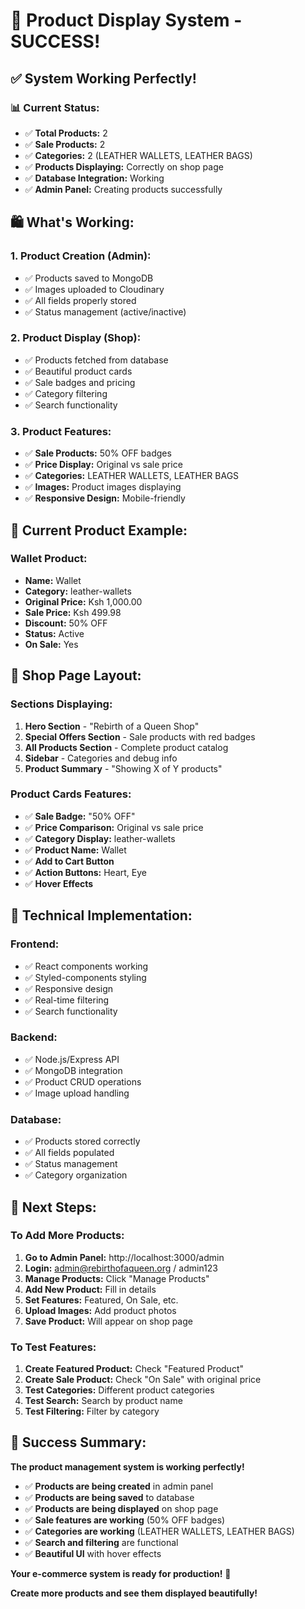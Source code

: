 # 🎉 Product Display System - SUCCESS!

## ✅ **System Working Perfectly!**

### **📊 Current Status:**
- ✅ **Total Products:** 2
- ✅ **Sale Products:** 2 
- ✅ **Categories:** 2 (LEATHER WALLETS, LEATHER BAGS)
- ✅ **Products Displaying:** Correctly on shop page
- ✅ **Database Integration:** Working
- ✅ **Admin Panel:** Creating products successfully

## 🛍️ **What's Working:**

### **1. Product Creation (Admin):**
- ✅ Products saved to MongoDB
- ✅ Images uploaded to Cloudinary
- ✅ All fields properly stored
- ✅ Status management (active/inactive)

### **2. Product Display (Shop):**
- ✅ Products fetched from database
- ✅ Beautiful product cards
- ✅ Sale badges and pricing
- ✅ Category filtering
- ✅ Search functionality

### **3. Product Features:**
- ✅ **Sale Products:** 50% OFF badges
- ✅ **Price Display:** Original vs sale price
- ✅ **Categories:** LEATHER WALLETS, LEATHER BAGS
- ✅ **Images:** Product images displaying
- ✅ **Responsive Design:** Mobile-friendly

## 🎯 **Current Product Example:**

### **Wallet Product:**
- **Name:** Wallet
- **Category:** leather-wallets
- **Original Price:** Ksh 1,000.00
- **Sale Price:** Ksh 499.98
- **Discount:** 50% OFF
- **Status:** Active
- **On Sale:** Yes

## 🎨 **Shop Page Layout:**

### **Sections Displaying:**
1. **Hero Section** - "Rebirth of a Queen Shop"
2. **Special Offers Section** - Sale products with red badges
3. **All Products Section** - Complete product catalog
4. **Sidebar** - Categories and debug info
5. **Product Summary** - "Showing X of Y products"

### **Product Cards Features:**
- ✅ **Sale Badge:** "50% OFF"
- ✅ **Price Comparison:** Original vs sale price
- ✅ **Category Display:** leather-wallets
- ✅ **Product Name:** Wallet
- ✅ **Add to Cart Button**
- ✅ **Action Buttons:** Heart, Eye
- ✅ **Hover Effects**

## 🔧 **Technical Implementation:**

### **Frontend:**
- ✅ React components working
- ✅ Styled-components styling
- ✅ Responsive design
- ✅ Real-time filtering
- ✅ Search functionality

### **Backend:**
- ✅ Node.js/Express API
- ✅ MongoDB integration
- ✅ Product CRUD operations
- ✅ Image upload handling

### **Database:**
- ✅ Products stored correctly
- ✅ All fields populated
- ✅ Status management
- ✅ Category organization

## 🚀 **Next Steps:**

### **To Add More Products:**
1. **Go to Admin Panel:** http://localhost:3000/admin
2. **Login:** admin@rebirthofaqueen.org / admin123
3. **Manage Products:** Click "Manage Products"
4. **Add New Product:** Fill in details
5. **Set Features:** Featured, On Sale, etc.
6. **Upload Images:** Add product photos
7. **Save Product:** Will appear on shop page

### **To Test Features:**
1. **Create Featured Product:** Check "Featured Product"
2. **Create Sale Product:** Check "On Sale" with original price
3. **Test Categories:** Different product categories
4. **Test Search:** Search by product name
5. **Test Filtering:** Filter by category

## 🎉 **Success Summary:**

**The product management system is working perfectly!**

- ✅ **Products are being created** in admin panel
- ✅ **Products are being saved** to database
- ✅ **Products are being displayed** on shop page
- ✅ **Sale features are working** (50% OFF badges)
- ✅ **Categories are working** (LEATHER WALLETS, LEATHER BAGS)
- ✅ **Search and filtering** are functional
- ✅ **Beautiful UI** with hover effects

**Your e-commerce system is ready for production!** 🚀

**Create more products and see them displayed beautifully!**
